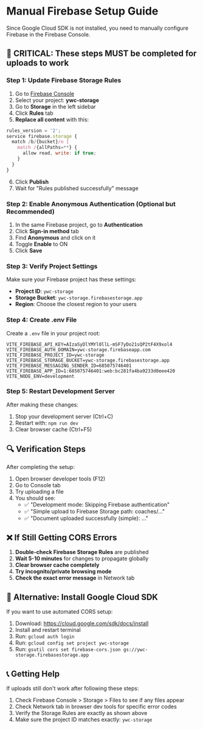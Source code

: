 # Manual Firebase Setup Guide

Since Google Cloud SDK is not installed, you need to manually configure Firebase in the Firebase Console.

## 🚨 **CRITICAL: These steps MUST be completed for uploads to work**

### **Step 1: Update Firebase Storage Rules**

1. Go to [Firebase Console](https://console.firebase.google.com/)
2. Select your project: **ywc-storage**
3. Go to **Storage** in the left sidebar
4. Click **Rules** tab
5. **Replace all content** with this:

```javascript
rules_version = '2';
service firebase.storage {
  match /b/{bucket}/o {
    match /{allPaths=**} {
      allow read, write: if true;
    }
  }
}
```

6. Click **Publish**
7. Wait for "Rules published successfully" message

### **Step 2: Enable Anonymous Authentication (Optional but Recommended)**

1. In the same Firebase project, go to **Authentication**
2. Click **Sign-in method** tab
3. Find **Anonymous** and click on it
4. Toggle **Enable** to ON
5. Click **Save**

### **Step 3: Verify Project Settings**

Make sure your Firebase project has these settings:

- **Project ID**: `ywc-storage`
- **Storage Bucket**: `ywc-storage.firebasestorage.app`
- **Region**: Choose the closest region to your users

### **Step 4: Create .env File**

Create a `.env` file in your project root:

```env
VITE_FIREBASE_API_KEY=AIzaSyDlYMYl0llL-mSF7yDo21sQP2tF4X9xol4
VITE_FIREBASE_AUTH_DOMAIN=ywc-storage.firebaseapp.com
VITE_FIREBASE_PROJECT_ID=ywc-storage
VITE_FIREBASE_STORAGE_BUCKET=ywc-storage.firebasestorage.app
VITE_FIREBASE_MESSAGING_SENDER_ID=685075746401
VITE_FIREBASE_APP_ID=1:685075746401:web:bc281fa4ba9233d0eee420
VITE_NODE_ENV=development
```

### **Step 5: Restart Development Server**

After making these changes:

1. Stop your development server (Ctrl+C)
2. Restart with: `npm run dev`
3. Clear browser cache (Ctrl+F5)

## 🔍 **Verification Steps**

After completing the setup:

1. Open browser developer tools (F12)
2. Go to Console tab
3. Try uploading a file
4. You should see:
   - ✅ "Development mode: Skipping Firebase authentication"
   - ✅ "Simple upload to Firebase Storage path: coaches/..."
   - ✅ "Document uploaded successfully (simple): ..."

## ❌ **If Still Getting CORS Errors**

1. **Double-check Firebase Storage Rules** are published
2. **Wait 5-10 minutes** for changes to propagate globally
3. **Clear browser cache completely**
4. **Try incognito/private browsing mode**
5. **Check the exact error message** in Network tab

## 🔧 **Alternative: Install Google Cloud SDK**

If you want to use automated CORS setup:

1. Download: https://cloud.google.com/sdk/docs/install
2. Install and restart terminal
3. Run: `gcloud auth login`
4. Run: `gcloud config set project ywc-storage`
5. Run: `gsutil cors set firebase-cors.json gs://ywc-storage.firebasestorage.app`

## 📞 **Getting Help**

If uploads still don't work after following these steps:

1. Check Firebase Console > Storage > Files to see if any files appear
2. Check Network tab in browser dev tools for specific error codes
3. Verify the Storage Rules are exactly as shown above
4. Make sure the project ID matches exactly: `ywc-storage` 